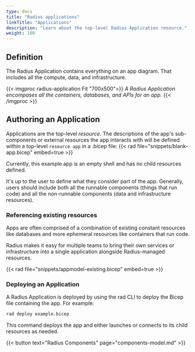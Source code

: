 ```yaml
---
type: docs
title: "Radius applications"
linkTitle: "Applications"
description: "Learn about the top-level Radius Application resource."
weight: 100
---
```


## Definition

The Radius Application contains everything on an app diagram. That includes all the compute, data, and infrastructure. 

<!-- TODO: expand this diagram to include more about the infra layer -->
{{< imgproc radius-application Fit "700x500">}}
<i>A Radius Application encompases all the containers, databases, and APIs for an app.</i>
{{< /imgproc >}}

## Authoring an Application

Applications are the top-level *resource*. The descriptions of the app's sub-components or external resources the app interacts with will be defined within a top-level `resource app` in a .bicep file: 
{{< rad file="snippets/blank-app.bicep" embed=true >}}

Currently, this example app is an empty shell and has no child resources defined.

It's up to the user to define what they consider part of the app. Generally, users should include both all the runnable components (things that run code) and all the non-runnable components (data and infrastructure resources).


### Referencing existing resources

Apps are often comprised of a combination of existing constant resources like databases and more ephemeral resources like containers that run code.   

Radius makes it easy for multiple teams to bring their own services or infrastructure into a single application alongside Radius-managed resources.   


{{< rad file="snippets/appmodel-existing.bicep" embed=true >}}



### Deploying an Application
A Radius Application is deployed by using the rad CLI to deploy the Bicep file containing the app. For example:

```sh
rad deploy example.bicep
```

This command deploys the app and either launches or connects to its child resources as needed.

<!-- TODO: high-level overview of managing an app -->

{{< button text="Radius Components" page="components-model.md" >}}
